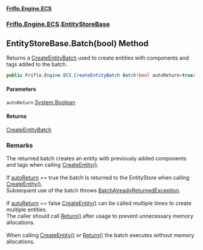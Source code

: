 #### [Friflo.Engine.ECS](index.md 'index')
### [Friflo.Engine.ECS](Friflo.Engine.ECS.md 'Friflo.Engine.ECS').[EntityStoreBase](EntityStoreBase.md 'Friflo.Engine.ECS.EntityStoreBase')

## EntityStoreBase.Batch(bool) Method

Returns a [CreateEntityBatch](CreateEntityBatch.md 'Friflo.Engine.ECS.CreateEntityBatch') used to create entities with components and tags added to the batch.

```csharp
public Friflo.Engine.ECS.CreateEntityBatch Batch(bool autoReturn=true);
```
#### Parameters

<a name='Friflo.Engine.ECS.EntityStoreBase.Batch(bool).autoReturn'></a>

`autoReturn` [System.Boolean](https://docs.microsoft.com/en-us/dotnet/api/System.Boolean 'System.Boolean')

#### Returns
[CreateEntityBatch](CreateEntityBatch.md 'Friflo.Engine.ECS.CreateEntityBatch')

### Remarks
The returned batch creates an entity with previously added components and tags when calling
[CreateEntity()](CreateEntityBatch.CreateEntity().md 'Friflo.Engine.ECS.CreateEntityBatch.CreateEntity()').<br/><br/>
If [autoReturn](EntityStoreBase.Batch(bool).md#Friflo.Engine.ECS.EntityStoreBase.Batch(bool).autoReturn 'Friflo.Engine.ECS.EntityStoreBase.Batch(bool).autoReturn') == true the batch is returned to the EntityStore when
calling [CreateEntity()](CreateEntityBatch.CreateEntity().md 'Friflo.Engine.ECS.CreateEntityBatch.CreateEntity()').<br/>
Subsequent use of the batch throws [BatchAlreadyReturnedException](BatchAlreadyReturnedException.md 'Friflo.Engine.ECS.BatchAlreadyReturnedException').<br/><br/>
If [autoReturn](EntityStoreBase.Batch(bool).md#Friflo.Engine.ECS.EntityStoreBase.Batch(bool).autoReturn 'Friflo.Engine.ECS.EntityStoreBase.Batch(bool).autoReturn') == false [CreateEntity()](CreateEntityBatch.CreateEntity().md 'Friflo.Engine.ECS.CreateEntityBatch.CreateEntity()') can be called
multiple times to create multiple entities.<br/>
The caller should call [Return()](CreateEntityBatch.Return().md 'Friflo.Engine.ECS.CreateEntityBatch.Return()') after usage to prevent unnecessary memory allocations.<br/><br/>
When calling [CreateEntity()](CreateEntityBatch.CreateEntity().md 'Friflo.Engine.ECS.CreateEntityBatch.CreateEntity()') or [Return()](CreateEntityBatch.Return().md 'Friflo.Engine.ECS.CreateEntityBatch.Return()')
the batch executes without memory allocations.